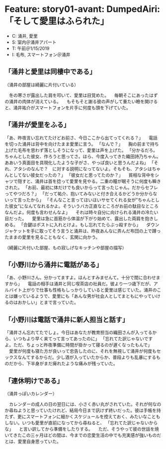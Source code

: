 # Feature: story01-avant: DumpedAiri: 「そして愛里はふられた」

- C: 涌井, 愛里
- S: 室内＠涌井アパート
- T: 午前＠1/15/2019
- I: 毛布, スマートフォン＠涌井

## 「涌井と愛里は同棲中である」

（涌井の部屋は綺麗に片付いている）

　冬の寒さが露出した肩を叩いて、愛里は目覚めた。
　毎朝そこにあったはずの涌井の肉体が消えている。
　もそもそと謝る彼の声がして重たい瞼を開けると、涌井祐介がスマートフォンを片手に何度も頭を下げていた。


## 「涌井が愛里をふる」


「あ、昨夜言い忘れてたけどお前さ、今日ここから出てってくれる？」
　電話を切った涌井は背中を向けたまま愛里に言う。
「なんで？」
　胸の前まで持ち上げた毛布を思わず落としそうになって、愛里は声を上げた。
「分かるだろ。ちゃんとした彼女、作ろうと思ってさ。ほら、今度入ってきた織田詩乃ちゃん。ああいう真面目を具現化したような子がさ、やっぱ良いと思うんだよね」
「それ、アタシのなんで？　に対する説明になってないよ。そもそも、アタシはちゃんとしてない彼女だったの？」
「彼女だと思ってたのか？」
　貧相な背中をシャツで隠すと、涌井は首を捻って愛里を見やる。二重の瞳が眠そうに何度も瞬きされた。
「お前、最初に体だけでも良いからって言ったじゃん。だからセフレってやつだろ？」
「だって祐介、抱いてみないと付き合えるかどうか分からないって言ったから」
「そんなこと言ってほいほいサセてくれる女が”ちゃんとした彼女”になんてなれるかよ。そういうバカ正直なところがお前の駄目なところなんだよ。何度も言わせんなよ」
　それは時々自分に向けられる涌井の冷たい目だった。
　愛里は急に首筋から体温が下がり始めて、露出した両肩を抱きしめる。
「合鍵はポストに入れとけよ。もし忘れてたらぶっ殺すから」
　ダウンジャケットを手に取ってそう言うと涌井は、昨夜あんなに弄んだ布団の上で蹲ったままの愛里を見ることもなく、玄関に向かう。

（綺麗に片付いた部屋、もの寂しげなキッチンや部屋の描写）

## 「小野川から涌井に電話がある」


「あ、小野川さん。分かってますよ。ほんとすみませんて。十分で間に合わせますから」
　電話の相手は涌井と同じ喫茶店の社員だ。彼より一つ歳下だが、アルバイト上がりで仕事も性格もしっかりしていると愛里は感じていた。涌井のことは嫌っているようで、愛里にも「あんな男が社会人としてまともにやっていけるのはおかしい」とまで言っていた。

## 「小野川は電話で涌井に新人担当と話す」


「涌井さん忘れてたでしょ。今日はあなたが教育担当の織田さんが入ってるから、いつもより早く来てって言ってあったのに」
「忘れてた訳じゃないですよ。ただ、ちょっと昨夜準備に時間が掛かって寝るのが遅くなったもんで」
　愛里が何度も寝た方が良いって忠告したのに、それを無視して涌井が何度もセックスなんてするからだ。少し酒が入っていたからか、普段よりも乱暴にするものだから、下半身がまだ痺れたような痛みが残っていた。

## 「連休明けである」

（涌井っぽいカレンダー）

　カレンダーの成人の日の翌日には、小さく赤い丸がされていた。それが何なのか尋ねようと思っていたけれど、結局今日まで訊けず終いだった。彼は手帳を持たず、更にスマートフォンに細かくスケジュールを控えておく、みたいなこともしない。いつも愛里が直前になってから尋ねると、
「忘れてた訳じゃないからな」
　と言い訳してから準備をしたりする。
　ただ、そうやって彼の世話を焼いてきたこの三ヶ月ほどの間は、今までの恋愛生活の中でも充実感が強いものだとは、愛里自身思っていた。

